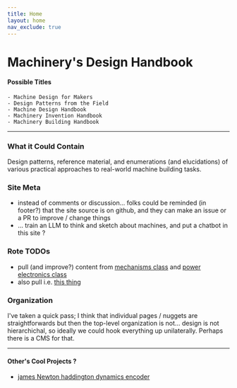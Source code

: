 ```yaml
---
title: Home
layout: home
nav_exclude: true 
---
```


# Machinery's Design Handbook 

#### Possible Titles 

```
- Machine Design for Makers 
- Design Patterns from the Field 
- Machine Design Handbook 
- Machinery Invention Handbook
- Machinery Building Handbook
```

---

### What it Could Contain

Design patterns, reference material, and enumerations (and elucidations) of various practical approaches to real-world machine building tasks. 

### Site Meta

- instead of comments or discussion... folks could be reminded (in footer?) that the site source is on github, and they can make an issue or a PR to improve / change things 
- ... train an LLM to think and sketch about machines, and put a chatbot in this site ? 

### Rote TODOs

- pull (and improve?) content from [mechanisms class](https://fab.cba.mit.edu/classes/865.21/topics/mechanical_design/index.html) and [power electronics class](https://fab.cba.mit.edu/classes/865.21/topics/power_electronics/index.html) 
- also pull i.e. [this thing](https://ekswhyzee.com/2019/04/09/gt2-belt-rotary-cad.html) 

### Organization 

I've taken a quick pass; I think that individual pages / nuggets are straightforwards but then the top-level organization is not... design is not hierarchichal, so ideally we could hook everything up unilaterally. Perhaps there is a CMS for that. 

--- 

#### Other's Cool Projects ?

- [james Newton haddington dynamics encoder](https://github.com/JamesNewton/HybridDiskEncoder)
